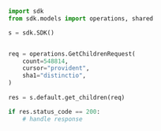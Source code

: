 <!-- Start SDK Example Usage -->
```python
import sdk
from sdk.models import operations, shared

s = sdk.SDK()


req = operations.GetChildrenRequest(
    count=548814,
    cursor="provident",
    sha1="distinctio",
)
    
res = s.default.get_children(req)

if res.status_code == 200:
    # handle response
```
<!-- End SDK Example Usage -->